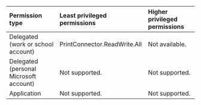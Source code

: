|Permission type|Least privileged permissions|Higher privileged permissions|
|:---|:---|:---|
|Delegated (work or school account)|PrintConnector.ReadWrite.All|Not available.|
|Delegated (personal Microsoft account)|Not supported.|Not supported.|
|Application|Not supported.|Not supported.|